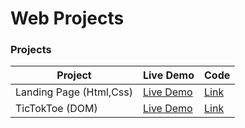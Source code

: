 # Web Projects

###  Projects
| Project | Live Demo | Code |
| ----------- | ----------- | ---------- |
| Landing Page (Html,Css) | [Live Demo](https://novojitdas.github.io/web-projects/landing-page/) | [Link](https://github.com/novojitdas/web-projects/tree/main/landing-page)
| TicTokToe (DOM) | [Live Demo](https://novojitdas.github.io/web-projects/DOM/tictoktoe/) | [Link](https://github.com/novojitdas/web-projects/tree/main/DOM/tictoktoe)
